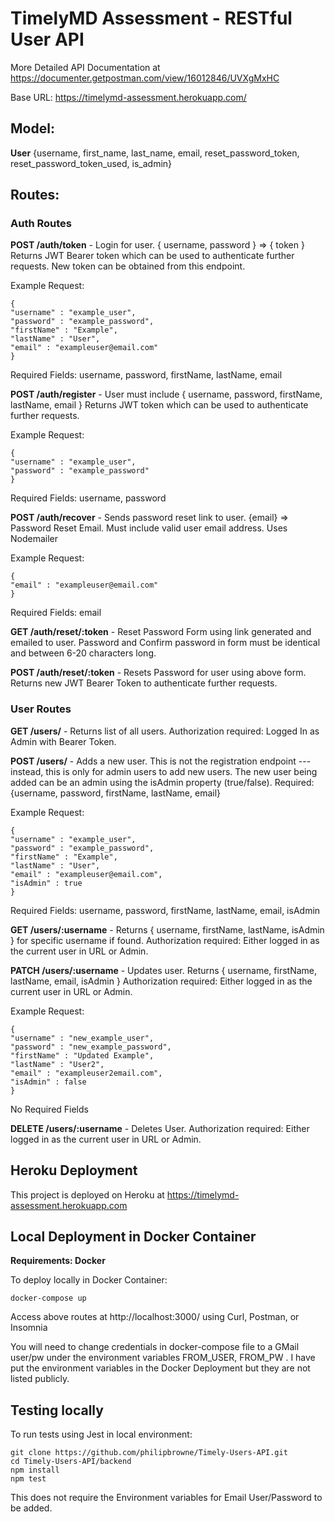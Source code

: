 # TimelyMD Assessment - RESTful User API

More Detailed API Documentation at https://documenter.getpostman.com/view/16012846/UVXgMxHC

Base URL: https://timelymd-assessment.herokuapp.com/

## Model:

**User** {username, first_name, last_name, email, reset_password_token, reset_password_token_used, is_admin}

## Routes:

### Auth Routes

**POST /auth/token** - Login for user. { username, password } => { token } Returns JWT Bearer token which can be used to authenticate further requests. New token can be obtained from this endpoint.

Example Request:

    {
    "username" : "example_user",
    "password" : "example_password",
    "firstName" : "Example",
    "lastName" : "User",
    "email" : "exampleuser@email.com"
    }

Required Fields: username, password, firstName, lastName, email

**POST /auth/register** - User must include { username, password, firstName, lastName, email } Returns JWT token which can be used to authenticate further requests.

Example Request:

    {
    "username" : "example_user",
    "password" : "example_password"
    }

Required Fields: username, password

**POST /auth/recover** - Sends password reset link to user. {email} => Password Reset Email. Must include valid user email address. Uses Nodemailer

Example Request:

    {
    "email" : "exampleuser@email.com"
    }

Required Fields: email
   
**GET /auth/reset/:token** - Reset Password Form using link generated and emailed to user. Password and Confirm password in form must be identical and between 6-20 characters long.

**POST /auth/reset/:token** - Resets Password for user using above form. Returns new JWT Bearer Token to authenticate further requests.

### User **Routes**

**GET /users/** - Returns list of all users. Authorization required: Logged In as Admin with Bearer Token.

**POST /users/** - Adds a new user. This is not the registration endpoint --- instead, this is only for admin users to add new users. The new user being added can be an admin using the isAdmin property (true/false). Required: {username, password, firstName, lastName, email}

Example Request:

    {
    "username" : "example_user",
    "password" : "example_password",
    "firstName" : "Example",
    "lastName" : "User",
    "email" : "exampleuser@email.com",
    "isAdmin" : true
    }

Required Fields: username, password, firstName, lastName, email, isAdmin

**GET /users/:username** - Returns { username, firstName, lastName, isAdmin } for specific username if found. Authorization required: Either logged in as the current user in URL or Admin.

**PATCH /users/:username** - Updates user. Returns { username, firstName, lastName, email, isAdmin } Authorization required: Either logged in as the current user in URL or Admin.

Example Request:

    {
    "username" : "new_example_user",
    "password" : "new_example_password",
    "firstName" : "Updated Example",
    "lastName" : "User2",
    "email" : "exampleuser2email.com",
    "isAdmin" : false
    }

No Required Fields

**DELETE /users/:username** - Deletes User. Authorization required: Either logged in as the current user in URL or Admin.

## Heroku Deployment

This project is deployed on Heroku at https://timelymd-assessment.herokuapp.com

## Local Deployment in Docker Container

**Requirements: Docker**

To deploy locally in Docker Container:

    docker-compose up

Access above routes at http://localhost:3000/ using Curl, Postman, or Insomnia

You will need to change credentials in docker-compose file to a GMail user/pw under the environment variables FROM_USER, FROM_PW . I have put the environment variables in the Docker Deployment but they are not listed publicly.

## Testing locally

To run tests using Jest in local environment:

    git clone https://github.com/philipbrowne/Timely-Users-API.git
    cd Timely-Users-API/backend
    npm install
    npm test

This does not require the Environment variables for Email User/Password to be added.
